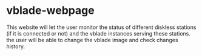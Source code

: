 # vblade-webpage
This website will let the user monitor the status of different diskless stations (if it is connected or not) and the vblade instances serving these stations. the user will be able to change the vblade image and check changes history.
